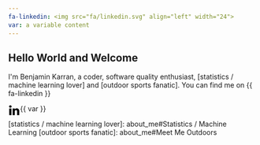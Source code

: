 ```yaml
---
fa-linkedin: <img src="fa/linkedin.svg" align="left" width="24">
var: a variable content
---
```

## Hello World and Welcome

I'm Benjamin Karran, a coder, software quality enthusiast, [statistics / machine learning lover] and [outdoor sports fanatic].
You can find me on
{{ fa-linkedin }}

<img src="fa/linkedin.svg" align="left" width="24">

{{ var }}


[statistics / machine learning lover]: about_me#Statistics / Machine Learning
[outdoor sports fanatic]: about_me#Meet Me Outdoors
